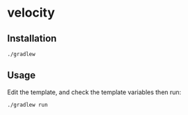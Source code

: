 # velocity

## Installation

    ./gradlew

## Usage

Edit the template, and check the template variables then run:

    ./gradlew run
